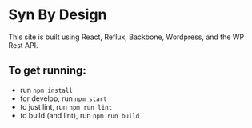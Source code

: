 # Syn By Design
This site is built using React, Reflux, Backbone, Wordpress, and the WP Rest API.

## To get running:
* run `npm install`
* for develop, run `npm start`
* to just lint, run `npm run lint`
* to build (and lint), run `npm run build`